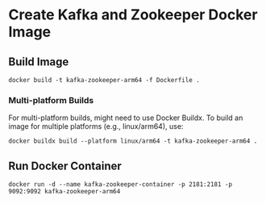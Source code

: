 # Create Kafka and Zookeeper Docker Image

## Build Image

`docker build -t kafka-zookeeper-arm64 -f Dockerfile .`

### Multi-platform Builds

For multi-platform builds, might need to use Docker Buildx.
To build an image for multiple platforms (e.g., linux/arm64), use:

`docker buildx build --platform linux/arm64 -t kafka-zookeeper-arm64 .`

## Run Docker Container

`docker run -d --name kafka-zookeeper-container -p 2181:2181 -p 9092:9092 kafka-zookeeper-arm64`
